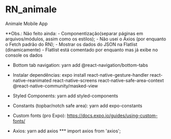 # RN_animale
Animale Mobile App


**Obs.: Não feito ainda:
		- Componentização(separar páginas em arquivos/módulos, assim como os estilos);
		- Não usei o Axios (por enquanto o Fetch padrão do RN);
		- Mostrar os dados do JSON na Flatlist (dinamicamente) - Flatlist está comentado por enquanto mas já exibe no console os dados




- Bottom tab navigation: 
yarn add @react-navigation/bottom-tabs

- Instalar dependências:
expo install react-native-gesture-handler react-native-reanimated react-native-screens react-native-safe-area-context @react-native-community/masked-view

- Styled Components:
yarn add styled-components

- Constants (topbar/notch safe area):
yarn add expo-constants

- Custom fonts (pro Expo):
https://docs.expo.io/guides/using-custom-fonts/

- Axios:
yarn add axios
*** import axios from 'axios';


